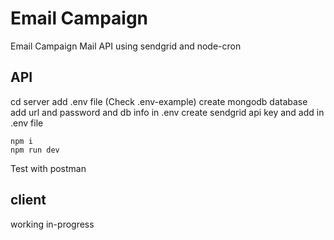 # Email Campaign

Email Campaign Mail API using sendgrid and node-cron

## API

cd server
add .env file (Check .env-example)
create mongodb database add url and password and db info in .env
create sendgrid api key and add in .env file

```
npm i
npm run dev
```

Test with postman

## client

working in-progress
